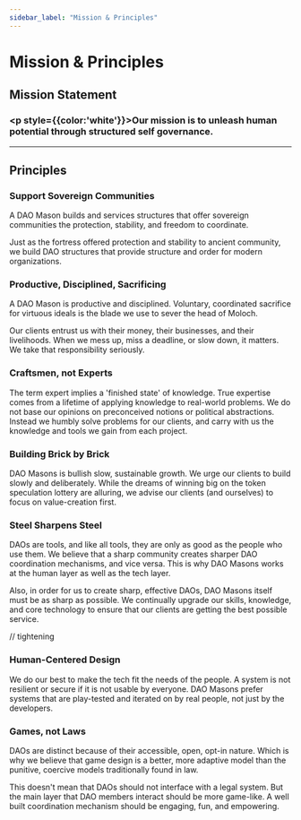 ```yaml
---
sidebar_label: "Mission & Principles"
---
```


# Mission & Principles

## Mission Statement

### <p style={{color:'white'}}>Our mission is to unleash human potential through structured self governance.</p>

<hr />

## Principles

### Support Sovereign Communities

A DAO Mason builds and services structures that offer sovereign communities the protection, stability, and freedom to coordinate.

Just as the fortress offered protection and stability to ancient community, we build DAO structures that provide structure and order for modern organizations.

### Productive, Disciplined, Sacrificing

A DAO Mason is productive and disciplined. Voluntary, coordinated sacrifice for virtuous ideals is the blade we use to sever the head of Moloch.

Our clients entrust us with their money, their businesses, and their livelihoods. When we mess up, miss a deadline, or slow down, it matters. We take that responsibility seriously.

### Craftsmen, not Experts

The term expert implies a 'finished state' of knowledge. True expertise comes from a lifetime of applying knowledge to real-world problems. We do not base our opinions on preconceived notions or political abstractions. Instead we humbly solve problems for our clients, and carry with us the knowledge and tools we gain from each project.

### Building Brick by Brick

DAO Masons is bullish slow, sustainable growth. We urge our clients to build slowly and deliberately. While the dreams of winning big on the token speculation lottery are alluring, we advise our clients (and ourselves) to focus on value-creation first.

### Steel Sharpens Steel

DAOs are tools, and like all tools, they are only as good as the people who use them. We believe that a sharp community creates sharper DAO coordination mechanisms, and vice versa. This is why DAO Masons works at the human layer as well as the tech layer.

Also, in order for us to create sharp, effective DAOs, DAO Masons itself must be as sharp as possible. We continually upgrade our skills, knowledge, and core technology to ensure that our clients are getting the best possible service.

// tightening

### Human-Centered Design

We do our best to make the tech fit the needs of the people. A system is not resilient or secure if it is not usable by everyone. DAO Masons prefer systems that are play-tested and iterated on by real people, not just by the developers.

### Games, not Laws

DAOs are distinct because of their accessible, open, opt-in nature. Which is why we believe that game design is a better, more adaptive model than the punitive, coercive models traditionally found in law.

This doesn't mean that DAOs should not interface with a legal system. But the main layer that DAO members interact should be more game-like. A well built coordination mechanism should be engaging, fun, and empowering.

<!-- TODO: condense -->
